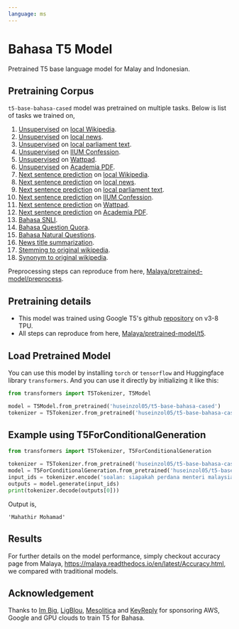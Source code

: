 ```yaml
---
language: ms
---
```


# Bahasa T5 Model

Pretrained T5 base language model for Malay and Indonesian. 

## Pretraining Corpus

`t5-base-bahasa-cased` model was pretrained on multiple tasks. Below is list of tasks we trained on,

1. [Unsupervised](https://github.com/google-research/text-to-text-transfer-transformer/blob/master/t5/data/preprocessors.py#L1875) on [local Wikipedia](https://github.com/huseinzol05/Malaya-Dataset#wikipedia-1).
2. [Unsupervised](https://github.com/google-research/text-to-text-transfer-transformer/blob/master/t5/data/preprocessors.py#L1875) on [local news](https://github.com/huseinzol05/Malaya-Dataset#public-news).
3. [Unsupervised](https://github.com/google-research/text-to-text-transfer-transformer/blob/master/t5/data/preprocessors.py#L1875) on [local parliament text](https://github.com/huseinzol05/Malaya-Dataset#parliament).
4. [Unsupervised](https://github.com/google-research/text-to-text-transfer-transformer/blob/master/t5/data/preprocessors.py#L1875) on [IIUM Confession](https://github.com/huseinzol05/Malaya-Dataset#iium-confession).
5. [Unsupervised](https://github.com/google-research/text-to-text-transfer-transformer/blob/master/t5/data/preprocessors.py#L1875) on [Wattpad](https://github.com/huseinzol05/Malaya-Dataset#wattpad).
6. [Unsupervised](https://github.com/google-research/text-to-text-transfer-transformer/blob/master/t5/data/preprocessors.py#L1875) on [Academia PDF](https://github.com/huseinzol05/Malaya-Dataset#academia-pdf).
7. [Next sentence prediction](https://github.com/google-research/text-to-text-transfer-transformer/blob/master/t5/data/preprocessors.py#L1129) on [local Wikipedia](https://github.com/huseinzol05/Malaya-Dataset#wikipedia-1).
8. [Next sentence prediction](https://github.com/google-research/text-to-text-transfer-transformer/blob/master/t5/data/preprocessors.py#L1129) on [local news](https://github.com/huseinzol05/Malaya-Dataset#public-news).
9. [Next sentence prediction](https://github.com/google-research/text-to-text-transfer-transformer/blob/master/t5/data/preprocessors.py#L1129) on [local parliament text](https://github.com/huseinzol05/Malaya-Dataset#parliament).
10. [Next sentence prediction](https://github.com/google-research/text-to-text-transfer-transformer/blob/master/t5/data/preprocessors.py#L1129) on [IIUM Confession](https://github.com/huseinzol05/Malaya-Dataset#iium-confession).
11. [Next sentence prediction](https://github.com/google-research/text-to-text-transfer-transformer/blob/master/t5/data/preprocessors.py#L1129) on [Wattpad](https://github.com/huseinzol05/Malaya-Dataset#wattpad).
12. [Next sentence prediction](https://github.com/google-research/text-to-text-transfer-transformer/blob/master/t5/data/preprocessors.py#L1129) on [Academia PDF](https://github.com/huseinzol05/Malaya-Dataset#academia-pdf).
13. [Bahasa SNLI](https://github.com/huseinzol05/Malaya-Dataset#snli).
14. [Bahasa Question Quora](https://github.com/huseinzol05/Malaya-Dataset#quora).
15. [Bahasa Natural Questions](https://github.com/huseinzol05/Malaya-Dataset#natural-questions).
16. [News title summarization](https://github.com/huseinzol05/Malaya-Dataset#crawled-news).
17. [Stemming to original wikipedia](https://github.com/huseinzol05/Malaya/blob/master/pretrained-model/t5/generate-stemming.ipynb).
18. [Synonym to original wikipedia](https://github.com/huseinzol05/Malaya/blob/master/pretrained-model/t5/generate-synonym.ipynb).

Preprocessing steps can reproduce from here, [Malaya/pretrained-model/preprocess](https://github.com/huseinzol05/Malaya/tree/master/pretrained-model/preprocess).

## Pretraining details

- This model was trained using Google T5's github [repository](https://github.com/google-research/text-to-text-transfer-transformer) on v3-8 TPU.
- All steps can reproduce from here, [Malaya/pretrained-model/t5](https://github.com/huseinzol05/Malaya/tree/master/pretrained-model/t5).

## Load Pretrained Model

You can use this model by installing `torch` or `tensorflow` and Huggingface library `transformers`. And you can use it directly by initializing it like this:  

```python
from transformers import T5Tokenizer, T5Model

model = T5Model.from_pretrained('huseinzol05/t5-base-bahasa-cased')
tokenizer = T5Tokenizer.from_pretrained('huseinzol05/t5-base-bahasa-cased')
```

## Example using T5ForConditionalGeneration

```python
from transformers import T5Tokenizer, T5ForConditionalGeneration

tokenizer = T5Tokenizer.from_pretrained('huseinzol05/t5-base-bahasa-cased')
model = T5ForConditionalGeneration.from_pretrained('huseinzol05/t5-base-bahasa-cased')
input_ids = tokenizer.encode('soalan: siapakah perdana menteri malaysia?', return_tensors = 'pt')
outputs = model.generate(input_ids)
print(tokenizer.decode(outputs[0]))
```

Output is,

```
'Mahathir Mohamad'
```

## Results

For further details on the model performance, simply checkout accuracy page from Malaya, https://malaya.readthedocs.io/en/latest/Accuracy.html, we compared with traditional models.

## Acknowledgement

Thanks to [Im Big](https://www.facebook.com/imbigofficial/), [LigBlou](https://www.facebook.com/ligblou), [Mesolitica](https://mesolitica.com/) and [KeyReply](https://www.keyreply.com/) for sponsoring AWS, Google and GPU clouds to train T5 for Bahasa. 
